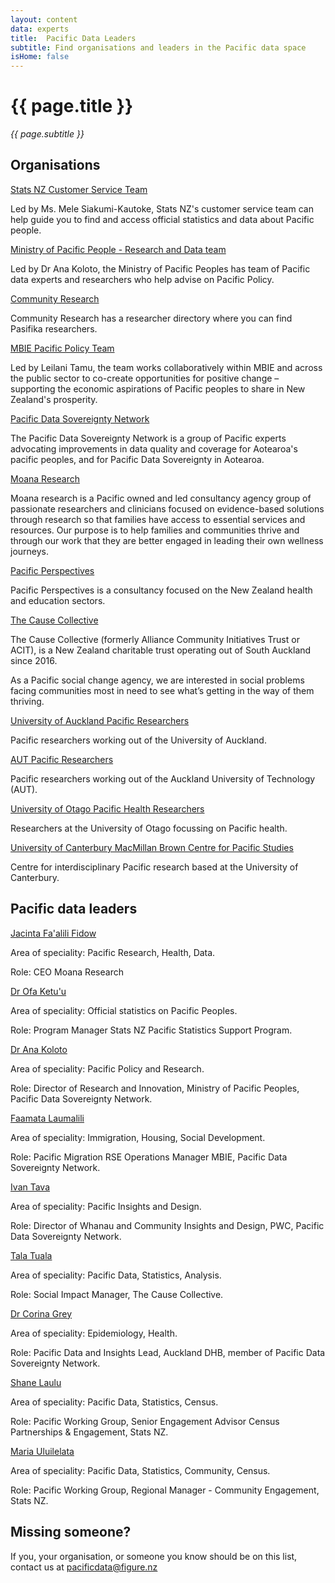 ```yaml
---
layout: content
data: experts
title:  Pacific Data Leaders
subtitle: Find organisations and leaders in the Pacific data space
isHome: false
---
```


# {{ page.title }}
_{{ page.subtitle }}_

## Organisations

[Stats NZ Customer Service Team](https://stats.govt.nz)

Led by Ms. Mele Siakumi-Kautoke, Stats NZ's customer service team can help guide you to find and access official statistics and data about Pacific people.

[Ministry of Pacific People - Research and Data team](https://www.mpp.govt.nz/)

Led by Dr Ana Koloto, the Ministry of Pacific Peoples has team of Pacific data experts and researchers who help advise on Pacific Policy.

[Community Research](https://communityresearch.org.nz/researchers-database/?list=pasifika)

Community Research has a researcher directory where you can find Pasifika researchers.

[MBIE Pacific Policy Team](https://www.mbie.govt.nz/about/work-for-us/graduate-and-intern-opportunities/tupu-tai-pasifika-public-sector-internship-programme/our-pacific-policy-team/)

Led by Leilani Tamu, the team works collaboratively within MBIE and across the public sector to co-create opportunities for positive change – supporting the economic aspirations of Pacific peoples to share in New Zealand's prosperity.

[Pacific Data Sovereignty Network](https://www.moanaresearch.co.nz/pacific-data-sovereignty/)

The Pacific Data Sovereignty Network is a group of Pacific experts advocating improvements in data quality and coverage for Aotearoa's pacific peoples, and for Pacific Data Sovereignty in Aotearoa. 

[Moana Research](https://www.moanaresearch.co.nz/)

Moana research is a Pacific owned and led consultancy agency group of passionate researchers and clinicians focused on evidence-based solutions through research so that families have access to essential services and resources. Our purpose is to help families and communities thrive and through our work that they are better engaged in leading their own wellness journeys. 

[Pacific Perspectives](https://www.pacificperspectives.co.nz/)

Pacific Perspectives is a consultancy focused on the New Zealand health and education sectors.

[The Cause Collective ](https://thecausecollective.org.nz/)

The Cause Collective (formerly Alliance Community Initiatives Trust or ACIT), is a New Zealand charitable trust operating out of South Auckland since 2016. 

As a Pacific social change agency, we are interested in social problems facing communities most in need to see what’s getting in the way of them thriving.

[University of Auckland Pacific Researchers](https://www.auckland.ac.nz/en/research/research-institutes-and-centres/pacific-research.html)

Pacific researchers working out of the University of Auckland.

[AUT Pacific Researchers](https://www.aut.ac.nz/about/pacific/our-research)

Pacific researchers working out of the Auckland University of Technology (AUT).

[University of Otago Pacific Health Researchers](https://www.otago.ac.nz/pacific-health-research/research/researchers/index.html)

Researchers at the University of Otago focussing on Pacific health.

[University of Canterbury MacMillan Brown Centre for Pacific Studies](https://www.canterbury.ac.nz/mbc/)

Centre for interdisciplinary Pacific research based at the University of Canterbury.

## Pacific data leaders

[Jacinta Fa'alili Fidow](https://www.moanaresearch.co.nz/)

Area of speciality: Pacific Research, Health, Data.

Role: CEO Moana Research

[Dr Ofa Ketu'u](https://stats.govt.nz)

Area of speciality: Official statistics on Pacific Peoples.

Role: Program Manager Stats NZ Pacific Statistics Support Program.

[Dr Ana Koloto](https://www.mpp.govt.nz/)

Area of speciality: Pacific Policy and Research.

Role: Director of Research and Innovation, Ministry of Pacific Peoples, Pacific Data Sovereignty Network.

[Faamata Laumalili](https://www.mbie.govt.nz/about/work-for-us/graduate-and-intern-opportunities/tupu-tai-pasifika-public-sector-internship-programme/our-pacific-policy-team/)

Area of speciality: Immigration, Housing, Social Development.

Role: Pacific Migration RSE Operations Manager MBIE, Pacific Data Sovereignty Network.

[Ivan Tava](https://www.pwc.co.nz/)

Area of speciality: Pacific Insights and Design.

Role: Director of Whanau and Community Insights and Design, PWC, Pacific Data Sovereignty Network.

[Tala Tuala](https://thecausecollective.org.nz/)

Area of speciality: Pacific Data, Statistics, Analysis.

Role: Social Impact Manager, The Cause Collective.

[Dr Corina Grey](https://www.moanaresearch.co.nz/pacific-data-sovereignty/)

Area of speciality: Epidemiology, Health.

Role: Pacific Data and Insights Lead, Auckland DHB, member of Pacific Data Sovereignty Network.

[Shane Laulu](https://stats.govt.nz)

Area of speciality: Pacific Data, Statistics, Census.

Role: Pacific Working Group, Senior Engagement Advisor Census Partnerships & Engagement, Stats NZ.

[Maria Uluilelata](https://stats.govt.nz)

Area of speciality: Pacific Data, Statistics, Community, Census.

Role: Pacific Working Group, Regional Manager - Community Engagement, Stats NZ.

## Missing someone?

If you, your organisation, or someone you know should be on this list, contact us at <pacificdata@figure.nz>






